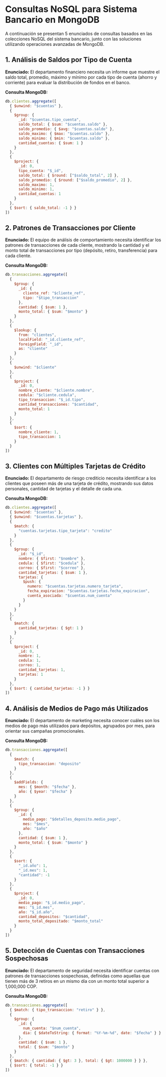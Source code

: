 # Consultas NoSQL para Sistema Bancario en MongoDB

A continuación se presentan 5 enunciados de consultas basados en las colecciones NoSQL del sistema bancario, junto con las soluciones utilizando operaciones avanzadas de MongoDB.

## 1. Análisis de Saldos por Tipo de Cuenta

**Enunciado:** El departamento financiero necesita un informe que muestre el saldo total, promedio, máximo y mínimo por cada tipo de cuenta (ahorro y corriente) para evaluar la distribución de fondos en el banco.

**Consulta MongoDB:**
```javascript
db.clientes.aggregate([
  { $unwind: "$cuentas" }, 
  {
    $group: {
      _id: "$cuentas.tipo_cuenta", 
      saldo_total: { $sum: "$cuentas.saldo" },
      saldo_promedio: { $avg: "$cuentas.saldo" },
      saldo_maximo: { $max: "$cuentas.saldo" },
      saldo_minimo: { $min: "$cuentas.saldo" },
      cantidad_cuentas: { $sum: 1 }
    }
  },
  {
    $project: {
      _id: 0,
      tipo_cuenta: "$_id",
      saldo_total: { $round: ["$saldo_total", 2] },
      saldo_promedio: { $round: ["$saldo_promedio", 2] },
      saldo_maximo: 1,
      saldo_minimo: 1,
      cantidad_cuentas: 1
    }
  },
  { $sort: { saldo_total: -1 } }
])
```

## 2. Patrones de Transacciones por Cliente

**Enunciado:** El equipo de análisis de comportamiento necesita identificar los patrones de transacciones de cada cliente, mostrando la cantidad y el monto total de transacciones por tipo (depósito, retiro, transferencia) para cada cliente.

**Consulta MongoDB:**
```javascript
db.transacciones.aggregate([
  {
    $group: {
      _id: {
        cliente_ref: "$cliente_ref",
        tipo: "$tipo_transaccion"
      },
      cantidad: { $sum: 1 },
      monto_total: { $sum: "$monto" }
    }
  },
  {
    $lookup: {
      from: "clientes",
      localField: "_id.cliente_ref",
      foreignField: "_id",
      as: "cliente"
    }
  },
  {
    $unwind: "$cliente"
  },
  {
    $project: {
      _id: 0,
      nombre_cliente: "$cliente.nombre",
      cedula: "$cliente.cedula",
      tipo_transaccion: "$_id.tipo",
      cantidad_transacciones: "$cantidad",
      monto_total: 1
    }
  },
  {
    $sort: {
      nombre_cliente: 1,
      tipo_transaccion: 1
    }
  }
])
```

## 3. Clientes con Múltiples Tarjetas de Crédito

**Enunciado:** El departamento de riesgo crediticio necesita identificar a los clientes que poseen más de una tarjeta de crédito, mostrando sus datos personales, cantidad de tarjetas y el detalle de cada una.

**Consulta MongoDB:**
```javascript
db.clientes.aggregate([
  { $unwind: "$cuentas" },
  { $unwind: "$cuentas.tarjetas" },
  { 
    $match: { 
      "cuentas.tarjetas.tipo_tarjeta": "credito" 
    } 
  },
  {
    $group: {
      _id: "$_id",
      nombre: { $first: "$nombre" },
      cedula: { $first: "$cedula" },
      correo: { $first: "$correo" },
      cantidad_tarjetas: { $sum: 1 },
      tarjetas: { 
        $push: {
          numero: "$cuentas.tarjetas.numero_tarjeta",
          fecha_expiracion: "$cuentas.tarjetas.fecha_expiracion",
          cuenta_asociada: "$cuentas.num_cuenta"
        }
      }
    }
  },
  { 
    $match: { 
      cantidad_tarjetas: { $gt: 1 } 
    } 
  },
  {
    $project: {
      _id: 0,
      nombre: 1,
      cedula: 1,
      correo: 1,
      cantidad_tarjetas: 1,
      tarjetas: 1
    }
  },
  { $sort: { cantidad_tarjetas: -1 } }
])
```

## 4. Análisis de Medios de Pago más Utilizados

**Enunciado:** El departamento de marketing necesita conocer cuáles son los medios de pago más utilizados para depósitos, agrupados por mes, para orientar sus campañas promocionales.

**Consulta MongoDB:**
```javascript
db.transacciones.aggregate([
  {
    $match: {
      tipo_transaccion: "deposito"
    }
  },
  {
    $addFields: {
      mes: { $month: "$fecha" },
      año: { $year: "$fecha" }
    }
  },
  {
    $group: {
      _id: {
        medio_pago: "$detalles_deposito.medio_pago",
        mes: "$mes",
        año: "$año"
      },
      cantidad: { $sum: 1 },
      monto_total: { $sum: "$monto" }
    }
  },
  {
    $sort: {
      "_id.año": 1,
      "_id.mes": 1,
      "cantidad": -1
    }
  },
  {
    $project: {
      _id: 0,
      medio_pago: "$_id.medio_pago",
      mes: "$_id.mes",
      año: "$_id.año",
      cantidad_depositos: "$cantidad",
      monto_total_depositado: "$monto_total"
    }
  }
])
```

## 5. Detección de Cuentas con Transacciones Sospechosas

**Enunciado:** El departamento de seguridad necesita identificar cuentas con patrones de transacciones sospechosas, definidas como aquellas que tienen más de 3 retiros en un mismo día con un monto total superior a 1,000,000 COP.

**Consulta MongoDB:**
```javascript
db.transacciones.aggregate([
  { $match: { tipo_transaccion: "retiro" } },
  {
    $group: {
      _id: {
        num_cuenta: "$num_cuenta",
        dia: { $dateToString: { format: "%Y-%m-%d", date: "$fecha" } }
      },
      cantidad: { $sum: 1 },
      total: { $sum: "$monto" }
    }
  },
  { $match: { cantidad: { $gt: 3 }, total: { $gt: 1000000 } } },
  { $sort: { total: -1 } }
])
```
